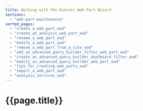 ```yaml
---
title: Working with the Everest Web Part Wizard
sections:
  - "web-part-maintenance"
sorted_pages:
  - "create_a_web_part_ead"
  - "create_an_analysis_web_part_ead"
  - "rename_a_web_part_ead"
  - "modify_a_web_part_ead"
  - "remove_a_web_part_from_a_site_ead"
  - "add_an_advanced_query_builder_filter_web_part_ead"
  - "create_an_advanced_query_builder_dashboard_filter_ead"
  - "modify_an_advanced_query_builder_web_part_ead"
  - "tips_for_creating_web_parts_ead"
  - "import_a_web_part_ead"
  - "analysis_services_ead"
---
```

# {{page.title}}

